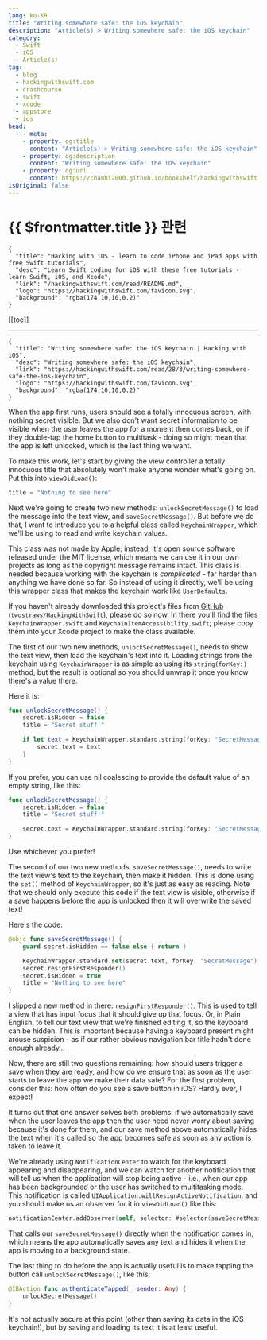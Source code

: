```yaml
---
lang: ko-KR
title: "Writing somewhere safe: the iOS keychain"
description: "Article(s) > Writing somewhere safe: the iOS keychain"
category:
  - Swift
  - iOS
  - Article(s)
tag: 
  - blog
  - hackingwithswift.com
  - crashcourse
  - swift
  - xcode
  - appstore
  - ios  
head:
  - - meta:
    - property: og:title
      content: "Article(s) > Writing somewhere safe: the iOS keychain"
    - property: og:description
      content: "Writing somewhere safe: the iOS keychain"
    - property: og:url
      content: https://chanhi2000.github.io/bookshelf/hackingwithswift.com/read/28/03-writing-somewhere-safe-the-ios-keychain.html
isOriginal: false
---
```


# {{ $frontmatter.title }} 관련

```component VPCard
{
  "title": "Hacking with iOS - learn to code iPhone and iPad apps with free Swift tutorials",
  "desc": "Learn Swift coding for iOS with these free tutorials - learn Swift, iOS, and Xcode",
  "link": "/hackingwithswift.com/read/README.md",
  "logo": "https://hackingwithswift.com/favicon.svg",
  "background": "rgba(174,10,10,0.2)"
}
```

[[toc]]

---

```component VPCard
{
  "title": "Writing somewhere safe: the iOS keychain | Hacking with iOS",
  "desc": "Writing somewhere safe: the iOS keychain",
  "link": "https://hackingwithswift.com/read/28/3/writing-somewhere-safe-the-ios-keychain",
  "logo": "https://hackingwithswift.com/favicon.svg",
  "background": "rgba(174,10,10,0.2)"
}
```

<VidStack src="youtube/h9RVeeUVhf8" />

When the app first runs, users should see a totally innocuous screen, with nothing secret visible. But we also don't want secret information to be visible when the user leaves the app for a moment then comes back, or if they double-tap the home button to multitask - doing so might mean that the app is left unlocked, which is the last thing we want.

To make this work, let's start by giving the view controller a totally innocuous title that absolutely won't make anyone wonder what's going on. Put this into `viewDidLoad()`:

```swift
title = "Nothing to see here"
```

Next we're going to create two new methods: `unlockSecretMessage()` to load the message into the text view, and `saveSecretMessage()`. But before we do that, I want to introduce you to a helpful class called `KeychainWrapper`, which we'll be using to read and write keychain values.

This class was not made by Apple; instead, it's open source software released under the MIT license, which means we can use it in our own projects as long as the copyright message remains intact. This class is needed because working with the keychain is *complicated* - far harder than anything we have done so far. So instead of using it directly, we'll be using this wrapper class that makes the keychain work like `UserDefaults`.

If you haven't already downloaded this project's files from [GitHub (<FontIcon icon="iconfont icon-github"/>`twostraws/HackingWithSwift`)](https://github.com/twostraws/HackingWithSwift), please do so now. In there you'll find the files <FontIcon icon="fa-brands fa-swift"/>`KeychainWrapper.swift` and <FontIcon icon="fa-brands fa-swift"/>`KeychainItemAccessibility.swift`; please copy them into your Xcode project to make the class available.

The first of our two new methods, `unlockSecretMessage()`, needs to show the text view, then load the keychain's text into it. Loading strings from the keychain using `KeychainWrapper` is as simple as using its `string(forKey:)` method, but the result is optional so you should unwrap it once you know there's a value there.

Here it is:

```swift
func unlockSecretMessage() {
    secret.isHidden = false
    title = "Secret stuff!"

    if let text = KeychainWrapper.standard.string(forKey: "SecretMessage") {
        secret.text = text
    }
}
```

If you prefer, you can use nil coalescing to provide the default value of an empty string, like this:

```swift
func unlockSecretMessage() {
    secret.isHidden = false
    title = "Secret stuff!"

    secret.text = KeychainWrapper.standard.string(forKey: "SecretMessage") ?? ""
}
```

Use whichever you prefer!

The second of our two new methods, `saveSecretMessage()`, needs to write the text view's text to the keychain, then make it hidden. This is done using the `set()` method of `KeychainWrapper`, so it's just as easy as reading. Note that we should only execute this code if the text view is visible, otherwise if a save happens before the app is unlocked then it will overwrite the saved text!

Here's the code:

```swift
@objc func saveSecretMessage() {
    guard secret.isHidden == false else { return }

    KeychainWrapper.standard.set(secret.text, forKey: "SecretMessage")
    secret.resignFirstResponder()
    secret.isHidden = true
    title = "Nothing to see here"
}
```

I slipped a new method in there: `resignFirstResponder()`. This is used to tell a view that has input focus that it should give up that focus. Or, in Plain English, to tell our text view that we're finished editing it, so the keyboard can be hidden. This is important because having a keyboard present might arouse suspicion - as if our rather obvious navigation bar title hadn't done enough already…

Now, there are still two questions remaining: how should users trigger a save when they are ready, and how do we ensure that as soon as the user starts to leave the app we make their data safe? For the first problem, consider this: how often do you see a save button in iOS? Hardly ever, I expect!

It turns out that one answer solves both problems: if we automatically save when the user leaves the app then the user need never worry about saving because it's done for them, and our save method above automatically hides the text when it's called so the app becomes safe as soon as any action is taken to leave it.

We're already using `NotificationCenter` to watch for the keyboard appearing and disappearing, and we can watch for another notification that will tell us when the application will stop being active - i.e., when our app has been backgrounded or the user has switched to multitasking mode. This notification is called `UIApplication.willResignActiveNotification`, and you should make us an observer for it in `viewDidLoad()` like this:

```swift
notificationCenter.addObserver(self, selector: #selector(saveSecretMessage), name: UIApplication.willResignActiveNotification, object: nil)
```

That calls our `saveSecretMessage()` directly when the notification comes in, which means the app automatically saves any text and hides it when the app is moving to a background state.

The last thing to do before the app is actually useful is to make tapping the button call `unlockSecretMessage()`, like this:

```swift
@IBAction func authenticateTapped(_ sender: Any) {
    unlockSecretMessage()
}
```

It's not actually secure at this point (other than saving its data in the iOS keychain!), but by saving and loading its text it is at least useful.

